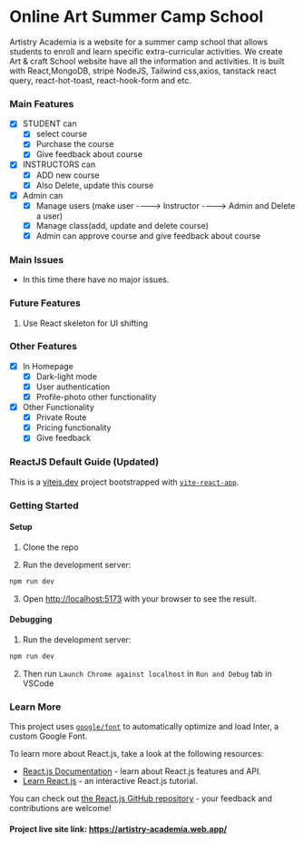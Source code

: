  # Online Art Summer Camp School

Artistry Academia is a website for a summer camp school that allows students to enroll and learn specific extra-curricular activities. We create Art & craft School website have all the information and activities. It is built with React,MongoDB, stripe NodeJS, Tailwind css,axios, tanstack react query, react-hot-toast, react-hook-form and etc.

### Main Features
- [x] STUDENT can
  - [x] select course
  - [x] Purchase the course
  - [x] Give feedback about course
- [x] INSTRUCTORS can
  - [x] ADD new course
  - [x] Also Delete, update this course
- [x] Admin can
  - [x] Manage users (make user ----> Instructor ----> Admin and Delete a user)
  - [x] Manage class(add, update and delete course)
  - [x] Admin can approve course and give feedback about course

### Main Issues
* In this time there have no major issues.

### Future Features
1. Use React skeleton for UI shifting

### Other Features
- [x] In Homepage
  - [x] Dark-light mode
  - [x] User authentication
  - [x] Profile-photo other functionality
- [x] Other Functionality
  - [x] Private Route
  - [x] Pricing functionality
  - [x] Give feedback

### ReactJS Default Guide (Updated)

This is a [vitejs.dev](https://vitejs.dev/) project bootstrapped with [`vite-react-app`](https://github.com/vitejs/vite).


### Getting Started

#### Setup

1. Clone the repo

2. Run the development server:

```bash
npm run dev
```

3. Open [http://localhost:5173](http://localhost:5173) with your browser to see the result.

#### Debugging

1. Run the development server:

```bash
npm run dev
```

2. Then run `Launch Chrome against localhost` in `Run and Debug` tab in VSCode

### Learn More

This project uses [`google/font`](https://fonts.google.com/) to automatically optimize and load Inter, a custom Google Font.

To learn more about React.js, take a look at the following resources:

- [React.js Documentation](https://react.dev/learn) - learn about React.js features and API.
- [Learn React.js](https://react.dev/learn) - an interactive React.js tutorial.

You can check out [the React.js GitHub repository](https://github.com/reactjs/react.dev) - your feedback and contributions are welcome!

 #### Project live site link: https://artistry-academia.web.app/ ####